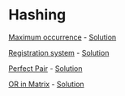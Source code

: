 # Hashing

[Maximum occurrence](https://www.hackerearth.com/practice/data-structures/hash-tables/basics-of-hash-tables/practice-problems/algorithm/maximum-occurrence-9/) - [Solution](MaximumOccurrence.cpp)

[Registration system](https://codeforces.com/problemset/problem/4/C) - [Solution](4C.cpp)

[Perfect Pair](https://www.hackerearth.com/practice/data-structures/hash-tables/basics-of-hash-tables/practice-problems/algorithm/perfect-pair-df920e90/description/) - [Solution](Perfect%20Pair.cpp)

[OR in Matrix](https://codeforces.com/problemset/problem/486/B) - [Solution](486B.cpp)
